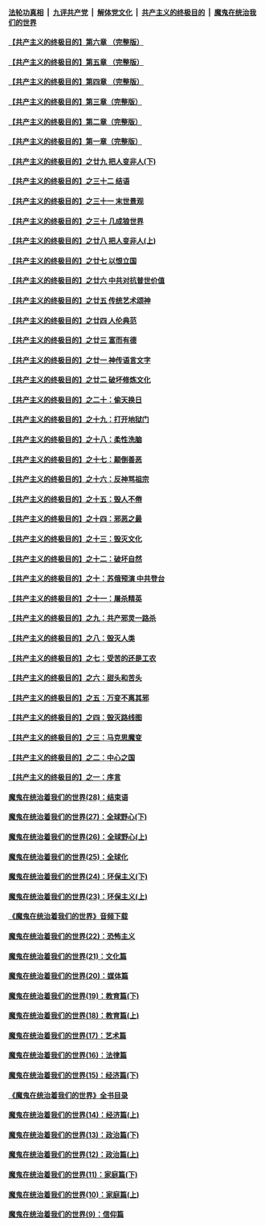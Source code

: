 ####  [法轮功真相](../../../../basic/blob/master/README.md?t=05212031) &nbsp;|&nbsp; [九评共产党](../../../../9ping.md/blob/master/README.md?t=05212031) &nbsp;|&nbsp; [解体党文化](../../../../jtdwh.md/blob/master/README.md?t=05212031)  &nbsp;|&nbsp; [共产主义的终极目的](../../../../gczydzjmd.md/blob/master/README.md?t=05212031) &nbsp;|&nbsp; [魔鬼在统治我们的世界](../../../../mgztzwmdsj.md/blob/master/README.md?t=05212031) 

#### [【共产主义的终极目的】第六章 （完整版）](../pages/nsc422/n11428913.md?t=05212031) 

#### [【共产主义的终极目的】第五章 （完整版）](../pages/nsc422/n11428912.md?t=05212031) 

#### [【共产主义的终极目的】第四章 （完整版）](../pages/nsc422/n11428907.md?t=05212031) 

#### [【共产主义的终极目的】第三章（完整版）](../pages/nsc422/n11428848.md?t=05212031) 

#### [【共产主义的终极目的】第二章（完整版）](../pages/nsc422/n11428831.md?t=05212031) 

#### [【共产主义的终极目的】第一章（完整版）](../pages/nsc422/n11417651.md?t=05212031) 

#### [【共产主义的终极目的】之廿九 把人变非人(下)](../pages/nsc422/n11344140.md?t=05212031) 

#### [【共产主义的终极目的】之三十二 结语](../pages/nsc422/n11360535.md?t=05212031) 

#### [【共产主义的终极目的】之三十一 末世景观](../pages/nsc422/n11351129.md?t=05212031) 

#### [【共产主义的终极目的】之三十 几成狼世界](../pages/nsc422/n11348280.md?t=05212031) 

#### [【共产主义的终极目的】之廿八 把人变非人(上)](../pages/nsc422/n11340492.md?t=05212031) 

#### [【共产主义的终极目的】之廿七 以恨立国](../pages/nsc422/n11336944.md?t=05212031) 

#### [【共产主义的终极目的】之廿六 中共对抗普世价值](../pages/nsc422/n11324785.md?t=05212031) 

#### [【共产主义的终极目的】之廿五 传统艺术颂神](../pages/nsc422/n11296396.md?t=05212031) 

#### [【共产主义的终极目的】之廿四 人伦典范](../pages/nsc422/n11296397.md?t=05212031) 

#### [【共产主义的终极目的】之廿三 富而有德](../pages/nsc422/n11283598.md?t=05212031) 

#### [【共产主义的终极目的】之廿一 神传语言文字](../pages/nsc422/n11263265.md?t=05212031) 

#### [【共产主义的终极目的】之廿二 破坏修炼文化](../pages/nsc422/n11245728.md?t=05212031) 

#### [【共产主义的终极目的】之二十：偷天换日](../pages/nsc422/n11238846.md?t=05212031) 

#### [【共产主义的终极目的】之十九：打开地狱门](../pages/nsc422/n11206376.md?t=05212031) 

#### [【共产主义的终极目的】之十八：柔性洗脑](../pages/nsc422/n11199994.md?t=05212031) 

#### [【共产主义的终极目的】之十七：颠倒善恶](../pages/nsc422/n11179782.md?t=05212031) 

#### [【共产主义的终极目的】之十六：反神骂祖宗](../pages/nsc422/n11166798.md?t=05212031) 

#### [【共产主义的终极目的】之十五：毁人不倦](../pages/nsc422/n11166792.md?t=05212031) 

#### [【共产主义的终极目的】之十四：邪恶之最](../pages/nsc422/n11150249.md?t=05212031) 

#### [【共产主义的终极目的】之十三：毁灭文化](../pages/nsc422/n11135227.md?t=05212031) 

#### [【共产主义的终极目的】之十二：破坏自然](../pages/nsc422/n11135214.md?t=05212031) 

#### [【共产主义的终极目的】之十：苏俄预演 中共登台](../pages/nsc422/n11118424.md?t=05212031) 

#### [【共产主义的终极目的】之十一：屠杀精英](../pages/nsc422/n11118442.md?t=05212031) 

#### [【共产主义的终极目的】之九：共产邪灵一路杀](../pages/nsc422/n11114139.md?t=05212031) 

#### [【共产主义的终极目的】之八：毁灭人类](../pages/nsc422/n11108503.md?t=05212031) 

#### [【共产主义的终极目的】之七：受苦的还是工农](../pages/nsc422/n11101809.md?t=05212031) 

#### [【共产主义的终极目的】之六：甜头和苦头](../pages/nsc422/n11096971.md?t=05212031) 

#### [【共产主义的终极目的】之五：万变不离其邪](../pages/nsc422/n11091285.md?t=05212031) 

#### [【共产主义的终极目的】之四：毁灭路线图](../pages/nsc422/n11086284.md?t=05212031) 

#### [【共产主义的终极目的】之三：马克思魔变](../pages/nsc422/n11061941.md?t=05212031) 

#### [【共产主义的终极目的】之二：中心之国](../pages/nsc422/n11047728.md?t=05212031) 

#### [【共产主义的终极目的】之一：序言](../pages/nsc422/n11086077.md?t=05212031) 

#### [魔鬼在统治着我们的世界(28)：结束语](../pages/nsc422/n10936246.md?t=05212031) 

#### [魔鬼在统治着我们的世界(27)：全球野心(下)](../pages/nsc422/n10928319.md?t=05212031) 

#### [魔鬼在统治着我们的世界(26)：全球野心(上)](../pages/nsc422/n10900318.md?t=05212031) 

#### [魔鬼在统治着我们的世界(25)：全球化](../pages/nsc422/n10788205.md?t=05212031) 

#### [魔鬼在统治着我们的世界(24)：环保主义(下)](../pages/nsc422/n10695307.md?t=05212031) 

#### [魔鬼在统治着我们的世界(23)：环保主义(上)](../pages/nsc422/n10688613.md?t=05212031) 

#### [《魔鬼在统治着我们的世界》音频下载](../pages/nsc422/n10635553.md?t=05212031) 

#### [魔鬼在统治着我们的世界(22)：恐怖主义](../pages/nsc422/n10614727.md?t=05212031) 

#### [魔鬼在统治着我们的世界(21)：文化篇](../pages/nsc422/n10597706.md?t=05212031) 

#### [魔鬼在统治着我们的世界(20)：媒体篇](../pages/nsc422/n10586579.md?t=05212031) 

#### [魔鬼在统治着我们的世界(19)：教育篇(下)](../pages/nsc422/n10564808.md?t=05212031) 

#### [魔鬼在统治着我们的世界(18)：教育篇(上)](../pages/nsc422/n10526970.md?t=05212031) 

#### [魔鬼在统治着我们的世界(17)：艺术篇](../pages/nsc422/n10499093.md?t=05212031) 

#### [魔鬼在统治着我们的世界(16)：法律篇](../pages/nsc422/n10485969.md?t=05212031) 

#### [魔鬼在统治着我们的世界(15)：经济篇(下)](../pages/nsc422/n10469975.md?t=05212031) 

#### [《魔鬼在统治着我们的世界》全书目录](../pages/nsc422/n10464261.md?t=05212031) 

#### [魔鬼在统治着我们的世界(14)：经济篇(上)](../pages/nsc422/n10457370.md?t=05212031) 

#### [魔鬼在统治着我们的世界(13)：政治篇(下)](../pages/nsc422/n10448270.md?t=05212031) 

#### [魔鬼在统治着我们的世界(12)：政治篇(上)](../pages/nsc422/n10444576.md?t=05212031) 

#### [魔鬼在统治着我们的世界(11)：家庭篇(下)](../pages/nsc422/n10440961.md?t=05212031) 

#### [魔鬼在统治着我们的世界(10)：家庭篇(上)](../pages/nsc422/n10435448.md?t=05212031) 

#### [魔鬼在统治着我们的世界(9)：信仰篇](../pages/nsc422/n10432159.md?t=05212031) 

